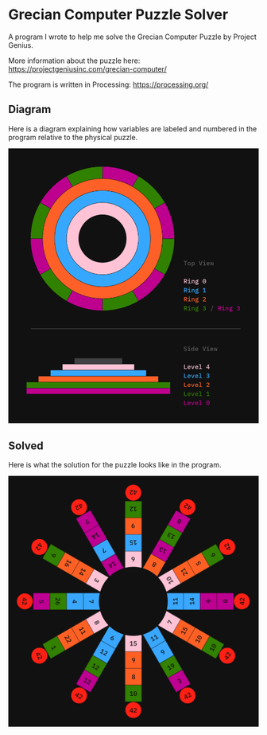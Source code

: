 # Grecian Computer Puzzle Solver

A program I wrote to help me solve the Grecian Computer Puzzle by Project Genius.

More information about the puzzle here:
https://projectgeniusinc.com/grecian-computer/

The program is written in Processing:
https://processing.org/

## Diagram
Here is a diagram explaining how variables are labeled and numbered in the program relative to the physical puzzle.

<img src="https://github.com/benbarry/processing-grecian-computer-solver/blob/main/diagram.png" width="700">

## Solved
Here is what the solution for the puzzle looks like in the program.

<img src="https://github.com/benbarry/processing-grecian-computer-solver/blob/main/solved.png" width="700">
